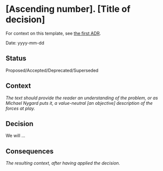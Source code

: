 # **[Ascending number]. [Title of decision]**

For context on this template, see [the first ADR](0001-record-architecture-decisions.md).

Date: yyyy-mm-dd

## Status

Proposed/Accepted/Deprecated/Superseded

## Context

*The text should provide the reader an understanding of the problem, or as Michael Nygard puts it, a value-neutral [an objective] description of the forces at play.*

## Decision

We will ...

## Consequences

*The resulting context, after having applied the decision.*
